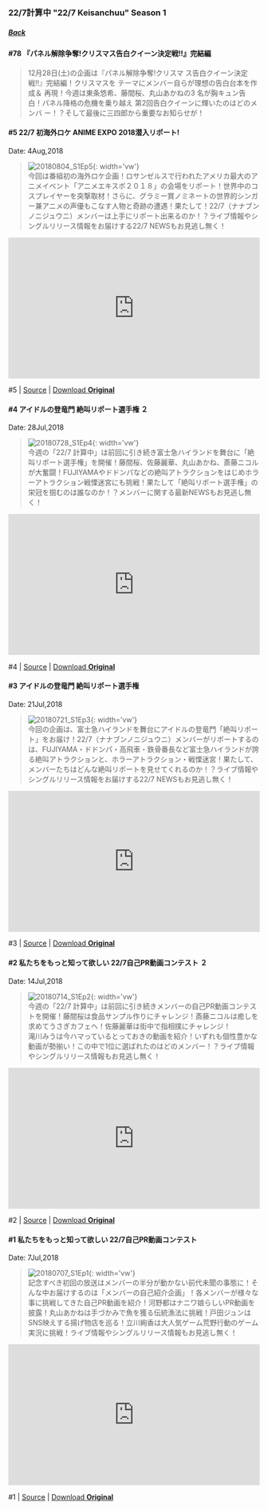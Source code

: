 ### 22/7計算中 "22/7 Keisanchuu" Season 1
##### [Back](227Keisanchuu_List.md)

#### #78 『パネル解除争奪!クリスマス告白クイーン決定戦!!』完結編
>12月28日(土)の企画は『パネル解除争奪!クリスマ
ス告白クイーン決定戦!!』完結編！クリスマスを
テーマにメンバー自らが理想の告白台本を作成＆
再現！今週は東条悠希、藤間桜、丸山あかねの3
名が胸キュン告白！パネル降格の危機を乗り越え
第2回告白クイーンに輝いたのはどのメンバ
ー！？そして最後に三四郎から重要なお知らせが！

#### #5 22/7 初海外ロケ ANIME EXPO 2018潜入リポート!
Date: 4Aug,2018
>![20180804_S1Ep5](../../../Img/227Keisanchuu/20180804_S1Ep5.jpg){: width='vw'}  
今回は番組初の海外ロケ企画！ロサンゼルスで行われたアメリカ最大のアニメイベント「アニメエキスポ２０１８」の会場をリポート！世界中のコスプレイヤーを突撃取材！さらに、グラミー賞ノミネートの世界的シンガー兼アニメの声優もこなす人物と奇跡の遭遇！果たして！22/7（ナナブンノニジュウニ）メンバーは上手にリポート出来るのか！？ライブ情報やシングルリリース情報をお届けする22/7 NEWSもお見逃し無く！  
<div style="left: 0; width: 100%; height: 0; position: relative; padding-bottom: 56.0417%;"><iframe src="https://www.dailymotion.com/embed/video/x7tzr9f?queue-enable=false" style="border: 0; top: 0; left: 0; width: 100%; height: 100%; position: absolute;" allowfullscreen scrolling="no" allow="encrypted-media"></iframe></div>

 #5 | [Source](https://www.facebook.com/notes/227-%E3%83%8A%E3%83%8A%E3%83%96%E3%83%B3%E3%83%8E%E3%83%8B%E3%82%B8%E3%83%A5%E3%82%A6%E3%83%8B-indonesia-fanspage/index/1092809867752108/) | [Download **Original**](https://drive.google.com/open?id=1_SpMGz9gaIgJuTg2lGAz8PpYUSbKMWgI)


#### #4 アイドルの登竜門 絶叫リポート選手権 ２
Date: 28Jul,2018
>![20180728_S1Ep4](../../../Img/227Keisanchuu/20180728_S1Ep4.jpg){: width='vw'}  
今週の「22/7 計算中」は前回に引き続き富士急ハイランドを舞台に「絶叫リポート選手権」を開催！藤間桜、佐藤麗華、丸山あかね、斎藤ニコルが大奮闘！FUJIYAMAやドドンパなどの絶叫アトラクションをはじめホラーアトラクション戦慄迷宮にも挑戦！果たして「絶叫リポート選手権」の栄冠を掴むのは誰なのか！？メンバーに関する最新NEWSもお見逃し無く！  
<div style="left: 0; width: 100%; height: 0; position: relative; padding-bottom: 56.0417%;"><iframe src="https://www.dailymotion.com/embed/video/x7tzr9f?queue-enable=false" style="border: 0; top: 0; left: 0; width: 100%; height: 100%; position: absolute;" allowfullscreen scrolling="no" allow="encrypted-media"></iframe></div>

 #4 | [Source](https://www.facebook.com/notes/227-%E3%83%8A%E3%83%8A%E3%83%96%E3%83%B3%E3%83%8E%E3%83%8B%E3%82%B8%E3%83%A5%E3%82%A6%E3%83%8B-indonesia-fanspage/index/1092809867752108/) | [Download **Original**](https://drive.google.com/open?id=1QJViw7x34FIm3YUtnKQmfx_woBWU96RR)

#### #3 アイドルの登竜門 絶叫リポート選手権
Date: 21Jul,2018
>![20180721_S1Ep3](../../../Img/227Keisanchuu/20180721_S1Ep3.jpg){: width='vw'}  
今回の企画は、富士急ハイランドを舞台にアイドルの登竜門「絶叫リポート」をお届け！22/7（ナナブンノニジュウニ）メンバーがリポートするのは、FUJIYAMA・ドドンパ・高飛車・鉄骨番長など富士急ハイランドが誇る絶叫アトラクションと、ホラーアトラクション・戦慄迷宮！果たして、メンバーたちはどんな絶叫リポートを見せてくれるのか！？ライブ情報やシングルリリース情報をお届けする22/7 NEWSもお見逃し無く！  
<div style="left: 0; width: 100%; height: 0; position: relative; padding-bottom: 56.0417%;"><iframe src="https://www.dailymotion.com/embed/video/x7tzr9w?queue-enable=false" style="border: 0; top: 0; left: 0; width: 100%; height: 100%; position: absolute;" allowfullscreen scrolling="no" allow="encrypted-media"></iframe></div>

 #3 | [Source](https://www.facebook.com/notes/227-%E3%83%8A%E3%83%8A%E3%83%96%E3%83%B3%E3%83%8E%E3%83%8B%E3%82%B8%E3%83%A5%E3%82%A6%E3%83%8B-indonesia-fanspage/index/1092809867752108/) | [Download **Original**](https://drive.google.com/open?id=1jRpUmAQ1l2CdeQj493JHdZNrtCBPrES-)

#### #2 私たちをもっと知って欲しい 22/7自己PR動画コンテスト ２
Date: 14Jul,2018
>![20180714_S1Ep2](../../../Img/227Keisanchuu/20180714_S1Ep2.jpg){: width='vw'}  
今週の「22/7 計算中」は前回に引き続きメンバーの自己PR動画コンテストを開催！藤間桜は食品サンプル作りにチャレンジ！斎藤ニコルは癒しを求めてうさぎカフェへ！佐藤麗華は街中で指相撲にチャレンジ！  
滝川みうは今ハマっているとっておきの動画を紹介！いずれも個性豊かな動画が勢揃い！この中で1位に選ばれたのはどのメンバー！？ライブ情報やシングルリリース情報もお見逃し無く！  

<div style="left: 0; width: 100%; height: 0; position: relative; padding-bottom: 56.0417%;"><iframe src="https://www.dailymotion.com/embed/video/x7tzr9f?queue-enable=false" style="border: 0; top: 0; left: 0; width: 100%; height: 100%; position: absolute;" allowfullscreen scrolling="no" allow="encrypted-media"></iframe></div>

 #2 | [Source](https://www.facebook.com/notes/227-%E3%83%8A%E3%83%8A%E3%83%96%E3%83%B3%E3%83%8E%E3%83%8B%E3%82%B8%E3%83%A5%E3%82%A6%E3%83%8B-indonesia-fanspage/index/1092809867752108/) | [Download **Original**](https://drive.google.com/open?id=1f9u9G5IYBKLEMwcWKb2JeM_s8J8Ja1rJ)

#### #1 私たちをもっと知って欲しい 22/7自己PR動画コンテスト
Date: 7Jul,2018  
>![20180707_S1Ep1](../../../Img/227Keisanchuu/20180707_S1Ep1.jpg){: width='vw'}  
記念すべき初回の放送はメンバーの半分が動かない前代未聞の事態に！そんな中お届けするのは「メンバーの自己紹介企画」！各メンバーが様々な事に挑戦してきた自己PR動画を紹介！河野都はナニワ娘らしいPR動画を披露！丸山あかねは手づかみで魚を獲る伝統漁法に挑戦！戸田ジュンはSNS映えする揚げ物店を巡る！立川絢香は大人気ゲーム荒野行動のゲーム実況に挑戦！ライブ情報やシングルリリース情報もお見逃し無く！

<div style="left: 0; width: 100%; height: 0; position: relative; padding-bottom: 56.0417%;"><iframe src="https://www.dailymotion.com/embed/video/x7tzr95?queue-enable=false" style="border: 0; top: 0; left: 0; width: 100%; height: 100%; position: absolute;" allowfullscreen scrolling="no" allow="encrypted-media"></iframe></div>

 #1 | [Source](https://www.facebook.com/notes/227-%E3%83%8A%E3%83%8A%E3%83%96%E3%83%B3%E3%83%8E%E3%83%8B%E3%82%B8%E3%83%A5%E3%82%A6%E3%83%8B-indonesia-fanspage/index/1092809867752108/) | [Download **Original**](https://drive.google.com/open?id=1FxtZdr8OqPQOS2i2GaJJv4MTVtqb4hNH)
